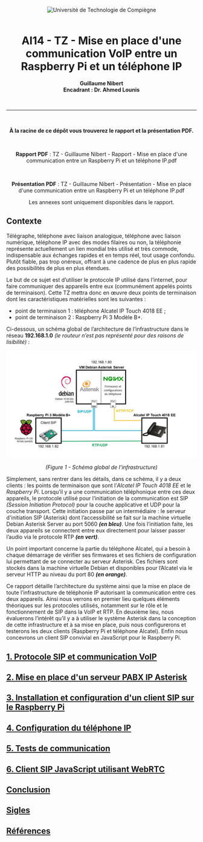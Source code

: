 <div align="center">
<br>
<img src="https://www.utc.fr/wp-content/uploads/sites/28/2019/05/SU-UTC18-70.svg" alt="Université de Technologie de Compiègne" width="400">
<br>
<br>

# AI14 - TZ - Mise en place d'une communication VoIP entre un Raspberry Pi et un téléphone IP


**Guillaume Nibert  
Encadrant : Dr. Ahmed Lounis**

<br />

---

<br />

**À la racine de ce dépôt vous trouverez le rapport et la présentation PDF.**

<br />

**Rapport PDF** : TZ - Guillaume Nibert - Rapport - Mise en place d'une communication entre un Raspberry Pi et un téléphone IP.pdf

<br />

**Présentation PDF** : TZ - Guillaume Nibert - Présentation - Mise en place d'une communication entre un Raspberry Pi et un téléphone IP.pdf 

Les annexes sont uniquement disponibles dans le rapport.

</div>

## Contexte

Télégraphe, téléphone avec liaison analogique, téléphone avec liaison numérique, téléphone IP avec des modes filaires ou non, la téléphonie représente actuellement un lien mondial très utilisé et très commode, indispensable aux échanges rapides et en temps réel, tout usage confondu. Plutôt fiable, pas trop onéreux, offrant à une cadence de plus en plus rapide des possibilités de plus en plus étendues.

Le but de ce sujet est d’utiliser le protocole IP utilisé dans l’internet, pour faire communiquer des appareils entre eux (communément appelés points de terminaison). Cette TZ mettra donc en œuvre deux points de terminaison dont les caractéristiques matérielles sont les suivantes :
 - point de terminaison 1 : téléphone Alcatel IP Touch 4018 EE ;
 - point de terminaison 2 : Raspberry Pi 3 Modèle B+.

Ci-dessous, un schéma global de l’architecture de l’infrastructure dans le réseau **192.168.1.0** *(le routeur n’est pas représenté pour des raisons de lisibilité)* :

<div align="center">
<img src="figures/figure01_schema_global.png" alt="Figure 01 - Schéma global de l'infrastructure">

*(Figure 1 - Schéma global de l’infrastructure)*

</div>

Simplement, sans rentrer dans les détails, dans ce schéma, il y a deux clients : les points de terminaison que sont l’*Alcatel IP Touch 4018 EE* et le *Raspberry Pi*. Lorsqu’il y a une communication téléphonique entre ces deux appareils, le protocole utilisé pour l’initiation de la communication est SIP *(Session Initiation Protocol)* pour la couche applicative et UDP pour la couche transport. Cette initiation passe par un intermédiaire : le serveur d'initiation SIP (Asterisk) dont l’accessibilité se fait sur la machine virtuelle Debian Asterisk Server au port 5060 ***(en bleu)***. Une fois l’initiation faite, les deux appareils se connectent entre eux directement pour laisser passer l’audio via le protocole RTP ***(en vert)***.

Un point important concerne la partie du téléphone Alcatel, qui a besoin à chaque démarrage de vérifier ses firmwares et ses fichiers de configuration lui permettant de se connecter au serveur Asterisk. Ces fichiers sont stockés dans la machine virtuelle Debian et disponibles pour l’Alcatel via le serveur HTTP au niveau du port 80 ***(en orange)***.

Ce rapport détaille l’architecture du système ainsi que la mise en place de toute l’infrastructure de téléphonie IP autorisant la communication entre ces deux appareils. Ainsi nous verrons en premier lieu quelques éléments théoriques sur les protocoles utilisés, notamment sur le rôle et le fonctionnement de SIP dans la VoIP et RTP. En deuxième lieu, nous évaluerons l’intérêt qu’il y a à utiliser le système Asterisk dans la conception de cette infrastructure et à sa mise en place, puis nous configurerons et testerons les deux clients (Raspberry Pi et téléphone Alcatel). Enfin nous concevrons un client SIP convivial en JavaScript pour le Raspberry Pi.

## [1. Protocole SIP et communication VoIP](1_sip_voip.md)

## [2. Mise en place d'un serveur PABX IP Asterisk](2_ipbx_asterisk.md)

## [3. Installation et configuration d'un client SIP sur le Raspberry Pi](3_install_client_sip_rpi.md)

## [4. Configuration du téléphone IP](4_config_alcatel.md)

## [5. Tests de communication](5_tests_com_sip.md)

## [6. Client SIP JavaScript utilisant WebRTC](6_sip_webrtc.md)

## [Conclusion](Conclusion.md)

## [Sigles](Sigles.md)

## [Références](References.md)
